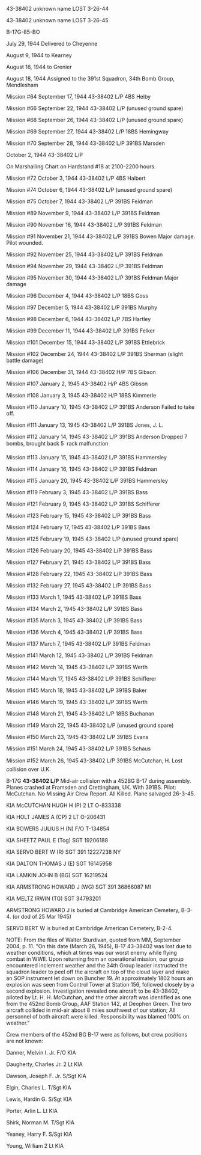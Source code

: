 





43-38402 unknown name LOST 3-26-44






 




43-38402 unknown name LOST 3-26-45

B-17G-85-BO

July 29, 1944 Delivered to Cheyenne

August 9, 1944 to Kearney

August 16, 1944 to Grenier

August 18, 1944 Assigned to the 391st Squadron,
34th Bomb Group, Mendlesham

Mission #64 September 17, 1944 43-38402 L/P 4BS Heiby

Mission #66 September 22, 1944 43-38402 L/P (unused ground
spare)

Mission #68 September 26, 1944 43-38402 L/P (unused ground
spare)

Mission #69 September 27, 1944 43-38402 L/P 18BS Hemingway

Mission #70 September 28, 1944 43-38402 L/P 391BS Marsden


October 2, 1944 43-38402 L/P

On Marshalling Chart on Hardstand #18 at 2100-2200 hours.

Mission #72 October 3, 1944 43-38402 L/P 4BS Halbert

Mission #74 October 6, 1944 43-38402 L/P (unused ground
spare)

Mission #75 October 7, 1944 43-38402 L/P 391BS Feldman

Mission #89 November 9, 1944 43-38402 L/P 391BS Feldman

Mission #90 November 16, 1944 43-38402 L/P 391BS Feldman

Mission #91 November 21, 1944 43-38402 L/P 391BS
Bowen Major damage. Pilot wounded.

Mission #92 November 25, 1944 43-38402 L/P 391BS Feldman

Mission #94 November 29, 1944 43-38402 L/P 391BS Feldman

Mission #95 November 30, 1944 43-38402 L/P 391BS
Feldman Major damage

Mission #96 December 4, 1944 43-38402 L/P 18BS Goss

Mission #97 December 5, 1944 43-38402 L/P 391BS Murphy

Mission #98 December 6, 1944 43-38402 L/P 7BS Hartley

Mission #99 December 11, 1944 43-38402 L/P 391BS Felker

Mission #101 December 15, 1944 43-38402 L/P 391BS Ettlebrick

Mission #102 December 24, 1944 43-38402 L/P 391BS Sherman
(slight battle damage)

Mission #106 December 31, 1944 43-38402 H/P 7BS Gibson

Mission #107 January 2, 1945 43-38402 H/P 4BS Gibson

Mission #108 January 3, 1945 43-38402 H/P 18BS Kimmerle

Mission #110 January 10, 1945 43-38402 L/P 391BS
Anderson Failed to take off.

Mission #111 January 13, 1945 43-38402 L/P 391BS Jones, J.
L.

Mission #112 January 14, 1945 43-38402 L/P 391BS
Anderson Dropped 7 bombs, brought back 5  rack malfunction

Mission #113 January 15, 1945 43-38402 L/P 391BS Hammersley

Mission #114 January 16, 1945 43-38402 L/P 391BS Feldman

Mission #115 January 20, 1945 43-38402 L/P 391BS Hammersley

Mission #119 February 3, 1945 43-38402 L/P 391BS Bass

Mission #121 February 9, 1945 43-38402 L/P 391BS Schifferer

Mission #123 February 15, 1945 43-38402 L/P 391BS Bass

Mission #124 February 17, 1945 43-38402 L/P 391BS Bass

Mission #125 February 19, 1945 43-38402 L/P (unused ground
spare)

Mission #126 February 20, 1945 43-38402 L/P 391BS Bass

Mission #127 February 21, 1945 43-38402 L/P 391BS Bass

Mission #128 February 22, 1945 43-38402 L/P 391BS Bass

Mission #132 February 27, 1945 43-38402 L/P 391BS Bass

Mission #133 March 1, 1945 43-38402 L/P 391BS Bass

Mission #134 March 2, 1945 43-38402 L/P 391BS Bass

Mission #135 March 3, 1945 43-38402 L/P 391BS Bass

Mission #136 March 4, 1945 43-38402 L/P 391BS Bass

Mission #137 March 7, 1945 43-38402 L/P 391BS Feldman

Mission #141 March 12, 1945 43-38402 L/P 391BS Feldman

Mission #142 March 14, 1945 43-38402 L/P 391BS Werth

Mission #144 March 17, 1945 43-38402 L/P 391BS Schifferer

Mission #145 March 18, 1945 43-38402 L/P 391BS Baker

Mission #146 March 19, 1945 43-38402 L/P 391BS Werth

Mission #148 March 21, 1945 43-38402 L/P 18BS Buchanan

Mission #149 March 22, 1945 43-38402 L/P (unused ground
spare)

Mission #150 March 23, 1945 43-38402 L/P 391BS Evans

Mission #151 March 24, 1945 43-38402 L/P 391BS Schaus

Mission #152 March 26, 1945 43-38402 L/P 391BS McCutchan,
H. Lost  collision over U.K.

B-17G **43-38402 L/P** Mid-air collision with a 452BG
B-17 during assembly. Planes crashed at Framsden and Crettingham, UK. With
391BS. Pilot: McCutchan. No Missing Air Crew Report. All Killed. Plane salvaged
26-3-45.

KIA McCUTCHAN HUGH H (P)
2
LT
O-833338

KIA HOLT JAMES A
(CP)
2 LT
O-206431

KIA BOWERS JULIUS H
(N)
F/O
T-134854

KIA SHEETZ PAUL E
(Tog)
SGT
19206188

KIA SERVO BERT W
(R)
SGT
391
12227238
NY

KIA DALTON THOMAS J
(E)
SGT
16145958

KIA LAMKIN JOHN B
(BG)
SGT
16219524

KIA ARMSTRONG HOWARD J
(WG)
SGT
391
36866087
MI

KIA MELTZ IRWIN
(TG)
SGT
34793201

ARMSTRONG HOWARD J is buried at Cambridge American Cemetery,
B-3-4. (or dod of 25 Mar 1945\)

SERVO BERT W is buried at Cambridge American Cemetery,
B-2-4.

NOTE: From the files of Walter Sturdivan, quoted from MM,
September 2004, p. 11\. "On this date (March 26, 1945), B-17 43-38402 was
lost due to weather conditions, which at times was our worst enemy while flying
combat in WWII. Upon returning from an operational mission, our group
encountered inclement weather and the 34th Group leader instructed the squadron
leader to peel off the aircraft on top
of the cloud layer and make an SOP instrument let down on Buncher 19\. At
approximately 1802 hours an explosion was seen from Control Tower at Station
156, followed closely by a second explosion.
Investigation revealed one aircraft to be 43-38402, piloted by Lt. H. H.
McCutchan, and the other aircraft was identified as one from the 452nd Bomb
Group, AAF Station 142, at Deophen Green. The two aircraft collided in mid-air
about 8 miles southwest of our station; All personnel of both aircraft were
killed. Responsibility was blamed 100% on weather."

Crew members of the 452nd BG B-17 were as follows, but crew
positions are not known:

Danner, Melvin I. Jr. F/O KIA

Daugherty, Charles Jr. 2
Lt KIA

Dawson, Joseph F. Jr. S/Sgt KIA

Elgin, Charles L. T/Sgt KIA

Lewis, Hardin G. S/Sgt KIA

Porter, Arlin L. Lt KIA

Shirk, Norman M. T/Sgt KIA

Yeaney, Harry F. S/Sgt KIA

Young, William 2
Lt KIA




